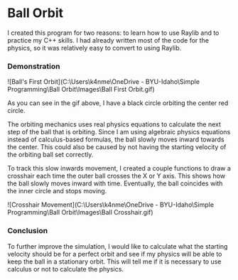 # Ball Orbit

I created this program for two reasons: to learn how to use Raylib and to practice my C++ skills. I had already written most of the code for the physics, so it was relatively easy to convert to using Raylib.

### Demonstration

![Ball's First Orbit](C:\Users\k4nme\OneDrive - BYU-Idaho\Simple Programming\Ball Orbit\Images\Ball First Orbit.gif)

As you can see in the gif above, I have a black circle orbiting the center red circle.

The orbiting mechanics uses real physics equations to calculate the next step of the ball that is orbiting. Since I am using algebraic physics equations instead of calculus-based formulas, the ball slowly moves inward towards the center. This could also be caused by not having the starting velocity of the orbiting ball set correctly. 

To track this slow inwards movement, I created a couple functions to draw a crosshair each time the outer ball crosses the X or Y axis. This shows how the ball slowly moves inward with time. Eventually, the ball coincides with the inner circle and stops moving.

![Crosshair Movement](C:\Users\k4nme\OneDrive - BYU-Idaho\Simple Programming\Ball Orbit\Images\Ball Crosshair.gif)

### Conclusion

To further improve the simulation, I would like to calculate what the starting velocity should be for a perfect orbit and see if my physics will be able to keep the ball in a stationary orbit. This will tell me if it is necessary to use calculus or not to calculate the physics.